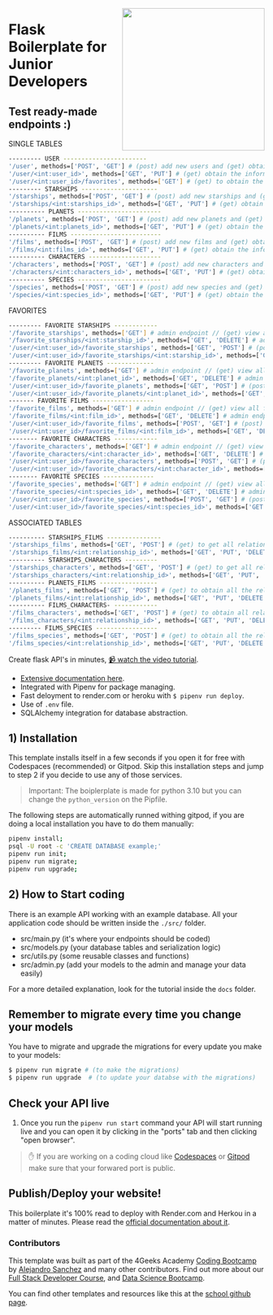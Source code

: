 <a href="https://www.breatheco.de"><img height="280" align="right" src="https://github.com/4GeeksAcademy/flask-rest-hello/blob/main/docs/assets/badge.png?raw=true"></a>

# Flask Boilerplate for Junior Developers

## Test ready-made endpoints :)

SINGLE TABLES
```bash
--------- USER -----------------------
'/user', methods=['POST', 'GET'] # (post) add new users and (get) obtain all added users
'/user/<int:user_id>', methods=['GET', 'PUT'] # (get) obtain the information of a particular user and (put) modify data of a particular user
'/user/<int:user_id>/favorites', methods=['GET'] # (get) to obtain the favourites of all the sections of a specific user
--------- STARSHIPS ---------------------
'/starships', methods=['POST', 'GET'] # (post) add new starships and (get) obtain all added starships
'/starships/<int:starships_id>', methods=['GET', 'PUT'] # (get) obtain the information of a given starship and (put) modify data of a given starship
---------- PLANETS -----------------------
'/planets', methods=['POST', 'GET'] # (post) add new planets and (get) obtain all added planets
'/planets/<int:planets_id>', methods=['GET', 'PUT'] # (get) obtain the information of a particular planet and (put) modify data of a particular planet
---------- FILMS -------------------------
'/films', methods=['POST', 'GET'] # (post) add new films and (get) obtain all added films
'/films/<int:films_id>', methods=['GET', 'PUT'] # (get) obtain the information of a particular film and (put) modify data of a particular film
---------- CHARACTERS --------------------
'/characters', methods=['POST', 'GET'] # (post) add new characters and (get) obtain all added characters
'/characters/<int:characters_id>', methods=['GET', 'PUT'] # (get) obtain the information of a given character and (put) modify data of a given character
---------- SPECIES -----------------------
'/species', methods=['POST', 'GET'] # (post) add new species and (get) obtain all added species
'/species/<int:species_id>', methods=['GET', 'PUT'] # (get) obtain the information of a given species and (put) modify data of a given species
```
FAVORITES 
```bash
--------- FAVORITE STARSHIPS ------------
'/favorite_starships', methods=['GET'] # admin endpoint // (get) view all favourite starships with their corresponding users
'/favorite_starships/<int:starship_id>', methods=['GET', 'DELETE'] # admin endpoint // (get) to see all the times a particular starship was added to favourites and (delete) to remove from favourites all instances containing a particular starship
'/user/<int:user_id>/favorite_starships', methods=['GET', 'POST'] # (post) add starship to a particular user and (get) view the favourite starships of a particular user
'/user/<int:user_id>/favorite_starships/<int:starship_id>', methods=['GET', 'DELETE'] # (get) to individually view a particular starship of a particular user and (delete) to remove a particular starship from the favourites of a particular user
--------- FAVORITE PLANETS -------------
'/favorite_planets', methods=['GET'] # admin endpoint // (get) view all favourite planets with their corresponding users
'/favorite_planets/<int:planet_id>', methods=['GET', 'DELETE'] # admin endpoint // (get) to see all the times a particular planet was added to favourites and (delete) to remove all instances containing a particular planet from favourites
'/user/<int:user_id>/favorite_planets', methods=['GET', 'POST'] # (post) add planets to a particular user and (get) view a particular user's favourite planets
'/user/<int:user_id>/favorite_planets/<int:planet_id>', methods=['GET', 'DELETE'] # (get) to individually view a particular planet for a particular user and (delete) to remove a particular planet from a particular user's favourites
------- FAVORITE FILMS -----------------
'/favorite_films', methods=['GET'] # admin endpoint // (get) view all favourite films with their corresponding users
'/favorite_films/<int:film_id>', methods=['GET', 'DELETE'] # admin endpoint // (get) to see all the times a particular film was added to favourites and (delete) to remove all instances containing a particular film from favourites
'/user/<int:user_id>/favorite_films', methods=['POST', 'GET'] # (post) add films to a particular user and (get) view the favourite films of a particular user
'/user/<int:user_id>/favorite_films/<int:film_id>', methods=['GET', 'DELETE'] # (get) to individually view a particular film for a particular user and (delete) to delete a particular film from a particular user's favourites.
-------- FAVORITE CHARACTERS ------------
'/favorite_characters', methods=['GET'] # admin endpoint // (get) view all favourite characters with their corresponding users
'/favorite_characters/<int:character_id>', methods=['GET', 'DELETE'] # admin endpoint // (get) to see all the times a particular character was added to favourites and (delete) to remove from favourites all instances containing a particular character
'/user/<int:user_id>/favorite_characters', methods=['POST', 'GET'] # (post) add characters to a particular user and (get) view the favourite characters of a particular user
'/user/<int:user_id>/favorite_characters/<int:character_id>', methods=['GET', 'DELETE'] # (get) to individually view a particular character for a particular user and (delete) to delete a particular character from a particular user's favourites
-------- FAVORITE SPECIES --------------
'/favorite_species', methods=['GET'] # admin endpoint // (get) view all favourite species with their corresponding users
'/favorite_species/<int:species_id>', methods=['GET', 'DELETE'] # admin endpoint // (get) to see all the times a particular species was added to favourites and (delete) to remove all instances containing a particular species from favourites
'/user/<int:user_id>/favorite_species', methods=['POST', 'GET'] # (post) add species to a particular user and (get) view the favourite species of a particular user
'/user/<int:user_id>/favorite_species/<int:species_id>', methods=['GET', 'DELETE'] # (get) to view individually the specific species of a specific user and (delete) to delete a specific species from the favourites of a specific user
```
ASSOCIATED TABLES
```bash
---------- STARSHIPS_FILMS ---------------
'/starships_films', methods=['GET', 'POST'] # (get) to get all relations between starships and films and (post) to add a new relation between starships and films
'/starships_films/<int:relationship_id>', methods=['GET', 'PUT', 'DELETE'] # (get) to get a specific starship/film relation and (delete) to delete a specific starship/film relation
---------- STARSHIPS_CHARACTERS ---------
'/starships_characters', methods=['GET', 'POST'] # (get) to get all relations between starships and characters and (post) to add a new relation between starships and characters
'/starships_characters/<int:relationship_id>', methods=['GET', 'PUT', 'DELETE'] # (get) to obtain a specific starship/character relationship and (delete) to delete a specific starship/character relationship
---------- PLANETS_FILMS ----------------
'/planets_films', methods=['GET', 'POST'] # (get) to obtain all the relationships between planets and films and (post) to add a new relationship between planets and films
'/planets_films/<int:relationship_id>', methods=['GET', 'PUT', 'DELETE'] # (get) to obtain a specific planet/film relationship, and (delete) to delete a specific planet/film relationship
---------- FILMS_CHARACTERS- ------------
'/films_characters', methods=['GET', 'POST'] # (get) to obtain all relationships between films and characters and (post) to add a new relationship between films and characters
'/films_characters/<int:relationship_id>', methods=['GET', 'PUT', 'DELETE'] # (get) to obtain a specific film/character relationship and (delete) to remove a specific film/character relationship
--------- FILMS_SPECIES -----------------
'/films_species', methods=['GET', 'POST'] # (get) to obtain all the relationships between films and species and (post) to add a new relationship between films and species
'/films_species/<int:relationship_id>', methods=['GET', 'PUT', 'DELETE'] # (get) to obtain a specific film/species relationship and (delete) to delete a specific film/species relationship
```
Create flask API's in minutes, [📹 watch the video tutorial](https://youtu.be/ORxQ-K3BzQA).

- [Extensive documentation here](https://start.4geeksacademy.com).
- Integrated with Pipenv for package managing.
- Fast deloyment to render.com or heroku with `$ pipenv run deploy`.
- Use of `.env` file.
- SQLAlchemy integration for database abstraction.

## 1) Installation

This template installs itself in a few seconds if you open it for free with Codespaces (recommended) or Gitpod.
Skip this installation steps and jump to step 2 if you decide to use any of those services.

> Important: The boiplerplate is made for python 3.10 but you can change the `python_version` on the Pipfile.

The following steps are automatically runned withing gitpod, if you are doing a local installation you have to do them manually:

```sh
pipenv install;
psql -U root -c 'CREATE DATABASE example;'
pipenv run init;
pipenv run migrate;
pipenv run upgrade;
```

## 2) How to Start coding

There is an example API working with an example database. All your application code should be written inside the `./src/` folder.

- src/main.py (it's where your endpoints should be coded)
- src/models.py (your database tables and serialization logic)
- src/utils.py (some reusable classes and functions)
- src/admin.py (add your models to the admin and manage your data easily)

For a more detailed explanation, look for the tutorial inside the `docs` folder.

## Remember to migrate every time you change your models

You have to migrate and upgrade the migrations for every update you make to your models:

```bash
$ pipenv run migrate # (to make the migrations)
$ pipenv run upgrade  # (to update your databse with the migrations)
```

## Check your API live

1. Once you run the `pipenv run start` command your API will start running live and you can open it by clicking in the "ports" tab and then clicking "open browser".

> ✋ If you are working on a coding cloud like [Codespaces](https://docs.github.com/en/codespaces/developing-in-codespaces/forwarding-ports-in-your-codespace#sharing-a-port) or [Gitpod](https://www.gitpod.io/docs/configure/workspaces/ports#configure-port-visibility) make sure that your forwared port is public.

## Publish/Deploy your website!

This boilerplate it's 100% read to deploy with Render.com and Herkou in a matter of minutes. Please read the [official documentation about it](https://start.4geeksacademy.com/deploy).

### Contributors

This template was built as part of the 4Geeks Academy [Coding Bootcamp](https://4geeksacademy.com/us/coding-bootcamp) by [Alejandro Sanchez](https://twitter.com/alesanchezr) and many other contributors. Find out more about our [Full Stack Developer Course](https://4geeksacademy.com/us/coding-bootcamps/part-time-full-stack-developer), and [Data Science Bootcamp](https://4geeksacademy.com/us/coding-bootcamps/datascience-machine-learning).

You can find other templates and resources like this at the [school github page](https://github.com/4geeksacademy/).
